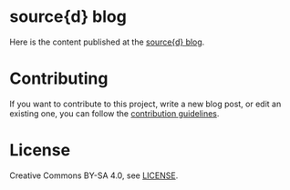 # source{d} blog

Here is the content published at the [source{d} blog](https://blog.sourced.tech).


# Contributing

If you want to contribute to this project, write a new blog post, or edit an existing one, you can follow the [contribution guidelines](../CONTRIBUTING.md).


# License

Creative Commons BY-SA 4.0, see [LICENSE](LICENSE).



